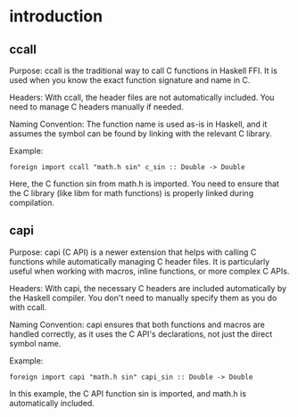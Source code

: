 # introduction

## ccall

Purpose: ccall is the traditional way to call C functions in Haskell FFI. It is used when you know the exact function signature and name in C.

Headers: With ccall, the header files are not automatically included. You need to manage C headers manually if needed.

Naming Convention: The function name is used as-is in Haskell, and it assumes the symbol can be found by linking with the relevant C library.

Example:

`foreign import ccall "math.h sin" c_sin :: Double -> Double`

Here, the C function sin from math.h is imported. You need to ensure that the C library (like libm for math functions) is properly linked during compilation.

## capi

Purpose: capi (C API) is a newer extension that helps with calling C functions while automatically managing C header files. It is particularly useful when working with macros, inline functions, or more complex C APIs.

Headers: With capi, the necessary C headers are included automatically by the Haskell compiler. You don't need to manually specify them as you do with ccall.

Naming Convention: capi ensures that both functions and macros are handled correctly, as it uses the C API's declarations, not just the direct symbol name.

Example:

`foreign import capi "math.h sin" capi_sin :: Double -> Double`

In this example, the C API function sin is imported, and math.h is automatically included.
